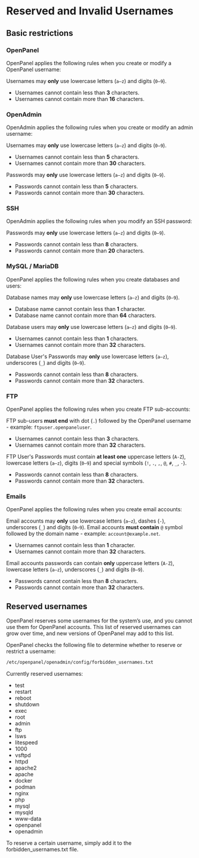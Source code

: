 # Reserved and Invalid Usernames

## Basic restrictions


### OpenPanel

OpenPanel applies the following rules when you create or modify a OpenPanel username:

Usernames may **only** use lowercase letters (`a–z`) and digits (`0–9`).
- Usernames cannot contain less than **3** characters.
- Usernames cannot contain more than **16** characters.

### OpenAdmin
OpenAdmin applies the following rules when you create or modify an admin username:

Usernames may **only** use lowercase letters (`a–z`) and digits (`0–9`).
- Usernames cannot contain less than **5** characters.
- Usernames cannot contain more than **30** characters.

Passwords may **only** use lowercase letters (`a–z`) and digits (`0–9`).
- Passwords cannot contain less than **5** characters.
- Passwords cannot contain more than **30** characters.

### SSH
OpenAdmin applies the following rules when you modify an SSH password:

Passwords may **only** use lowercase letters (`a–z`) and digits (`0–9`).
- Passwords cannot contain less than **8** characters.
- Passwords cannot contain more than **20** characters.

### MySQL / MariaDB
OpenPanel applies the following rules when you create databases and users:

Database names may **only** use lowercase letters (`a–z`) and digits (`0–9`).
- Database name cannot contain less than **1** character.
- Database name cannot contain more than **64** characters.


Database users may **only** use lowercase letters (`a–z`) and digits (`0–9`).
- Usernames cannot contain less than **1** characters.
- Usernames cannot contain more than **32** characters.


Database User's Passwords may **only** use lowercase letters (`a–z`), underscores (`_`) and digits (`0–9`).
- Passwords cannot contain less than **8** characters.
- Passwords cannot contain more than **32** characters.


### FTP
OpenPanel applies the following rules when you create FTP sub-accounts:

FTP sub-users **must end** with dot (`.`) followed by the OpenPanel username - example: `ftpuser.openpaneluser`.
- Usernames cannot contain less than **3** characters.
- Usernames cannot contain more than **32** characters.


FTP User's Passwords must contain **at least one** uppercase letters (`A-Z`), lowercase letters (`a–z`), digits (`0–9`) and special symbols (`!`, `.`, `,`, `@`, `#`, `_`, `-`).
- Passwords cannot contain less than **8** characters.
- Passwords cannot contain more than **32** characters.

### Emails

OpenPanel applies the following rules when you create email accounts:

Email accounts may **only** use lowercase letters (`a–z`), dashes (`-`), underscores (`_`) and digits (`0–9`).
Email accounts **must contain** `@` symbol followed by the domain name - example: `account@example.net`.
- Usernames cannot contain less than **1** character.
- Usernames cannot contain more than **32** characters.

Email accounts passwords can contain **only** uppercase letters (`A-Z`), lowercase letters (`a–z`), underscores (`_`) and digits (`0–9`).
- Passwords cannot contain less than **8** characters.
- Passwords cannot contain more than **32** characters.


##  Reserved usernames

OpenPanel reserves some usernames for the system’s use, and you cannot use them for OpenPanel accounts. This list of reserved usernames can grow over time, and new versions of OpenPanel may add to this list.

OpenPanel checks the following file to determine whether to reserve or restrict a username:

```bash
/etc/openpanel/openadmin/config/forbidden_usernames.txt
```

Currently reserved usernames:

- test
- restart
- reboot
- shutdown
- exec
- root
- admin
- ftp
- lsws
- litespeed
- 1000
- vsftpd
- httpd
- apache2
- apache
- docker
- podman
- nginx
- php
- mysql
- mysqld
- www-data
- openpanel
- openadmin

To reserve a certain username, simply add it to the forbidden_usernames.txt file.
